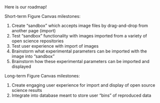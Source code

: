 ﻿Here is our roadmap! 


Short-term Figure Canvas milestones:
1. Create “sandbox” which accepts image files by drag-and-drop from another page (import)
2. Test “sandbox” functionality with images imported from a variety of open science repositories
3. Test user experience with import of images 
4. Brainstorm what experimental parameters can be imported with the image into “sandbox”
5. Brainstorm how these experimental parameters can be imported and displayed


Long-term Figure Canvas milestones:
1. Create engaging user experience for import and display of open source science results
2. Integrate into database meant to store user “bins” of reproduced data
